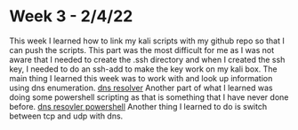 # Week 3 - 2/4/22
This week I learned how to link my kali scripts with my github repo so that I can push the scripts.
This part was the most difficult for me as I was not aware that I needed to create the .ssh directory and
when I created the ssh key, I needed to do an ssh-add to make the key work on my kali box.
The main thing I learned this week was to work with and look up information using dns enumeration. [dns resolver](https://github.com/calrose/SEC335CR/blob/main/week3/dns-resolver.sh)
Another part of what I learned was doing some powershell scripting as that is something that I have never done before. [dns resovler powershell](https://github.com/calrose/SEC335CR/blob/main/week3/dns-resolver.ps1)
Another thing I learned to do is switch between tcp and udp with dns.

